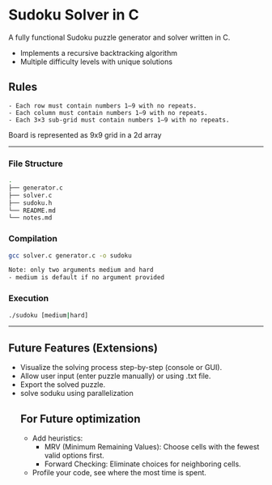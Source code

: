 # Sudoku Solver in C

A fully functional Sudoku puzzle generator and solver written in C.
- Implements a recursive backtracking algorithm
- Multiple difficulty levels with unique solutions


## Rules
    - Each row must contain numbers 1–9 with no repeats.
    - Each column must contain numbers 1–9 with no repeats.
    - Each 3×3 sub-grid must contain numbers 1–9 with no repeats.

Board is represented as 9x9 grid in a 2d array

---
### File Structure
```sh
.
├── generator.c
├── solver.c
├── sudoku.h
└── README.md
└── notes.md
```
### Compilation
```sh
gcc solver.c generator.c -o sudoku
```
```sh 
Note: only two arguments medium and hard
- medium is default if no argument provided
```

### Execution
```sh
./sudoku [medium|hard]
```

---
## Future Features (Extensions)
- Visualize the solving process step-by-step (console or GUI).
- Allow user input (enter puzzle manually) or using .txt file.
- Export the solved puzzle.
- solve soduku using parallelization
    ## For Future optimization
    - Add heuristics:
        -   MRV (Minimum Remaining Values): Choose cells with the fewest valid options first.
        - Forward Checking: Eliminate choices for neighboring cells.
    - Profile your code, see where the most time is spent.